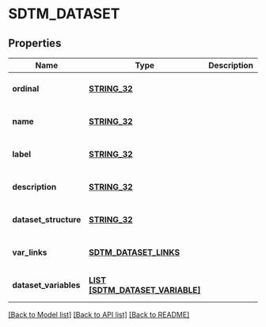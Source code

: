# SDTM_DATASET

## Properties
Name | Type | Description | Notes
------------ | ------------- | ------------- | -------------
**ordinal** | [**STRING_32**](STRING_32.md) |  | [optional] [default to null]
**name** | [**STRING_32**](STRING_32.md) |  | [optional] [default to null]
**label** | [**STRING_32**](STRING_32.md) |  | [optional] [default to null]
**description** | [**STRING_32**](STRING_32.md) |  | [optional] [default to null]
**dataset_structure** | [**STRING_32**](STRING_32.md) |  | [optional] [default to null]
**var_links** | [**SDTM_DATASET_LINKS**](SdtmDatasetLinks.md) |  | [optional] [default to null]
**dataset_variables** | [**LIST [SDTM_DATASET_VARIABLE]**](SdtmDatasetVariable.md) |  | [optional] [default to null]

[[Back to Model list]](../README.md#documentation-for-models) [[Back to API list]](../README.md#documentation-for-api-endpoints) [[Back to README]](../README.md)


